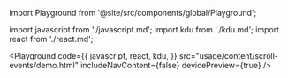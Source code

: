 import Playground from '@site/src/components/global/Playground';

import javascript from './javascript.md';
import kdu from './kdu.md';
import react from './react.md';

<Playground
  code={{
    javascript,
    react,
    kdu,
  }}
  src="usage/content/scroll-events/demo.html"
  includeNavContent={false}
  devicePreview={true}
/>
